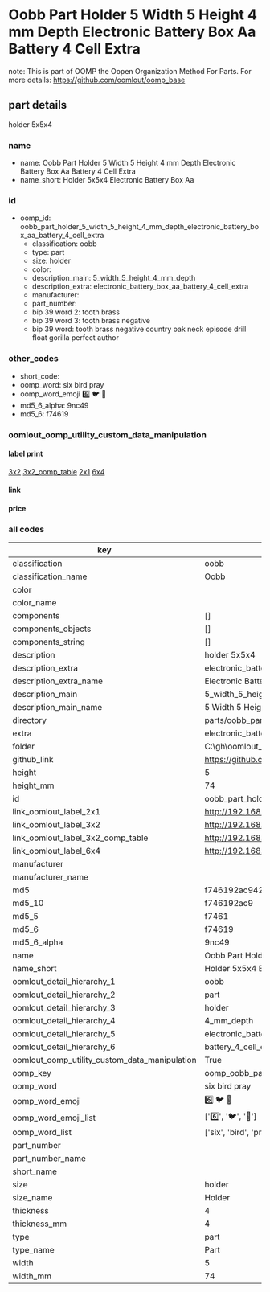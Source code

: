 # Oobb Part Holder 5 Width 5 Height 4 mm Depth Electronic Battery Box Aa Battery 4 Cell Extra  

note: This is part of OOMP the Oopen Organization Method For Parts. For more details: https://github.com/oomlout/oomp_base

##  part details
  



holder 5x5x4



### name
* name: Oobb Part Holder 5 Width 5 Height 4 mm Depth Electronic Battery Box Aa Battery 4 Cell Extra
* name_short: Holder 5x5x4 Electronic Battery Box Aa
### id
* oomp_id: oobb_part_holder_5_width_5_height_4_mm_depth_electronic_battery_box_aa_battery_4_cell_extra
  * classification: oobb
  * type: part
  * size: holder
  * color: 
  * description_main: 5_width_5_height_4_mm_depth
  * description_extra: electronic_battery_box_aa_battery_4_cell_extra
  * manufacturer: 
  * part_number: 
  * bip 39 word 2: tooth brass
  * bip 39 word 3: tooth brass negative
  * bip 39 word: tooth brass negative country oak neck episode drill float gorilla perfect author

### other_codes
* short_code: 
* oomp_word: six bird pray
* oomp_word_emoji :six: :bird: :pray:
* md5_6_alpha: 9nc49
* md5_6: f74619






### oomlout_oomp_utility_custom_data_manipulation
#### label print
[3x2](http://192.168.1.245:1112/?label=oomp%209nc49)
[3x2_oomp_table](http://192.168.1.108:1112/?label=oomp%209nc49)
[2x1](http://192.168.1.242:1112/?label=oomp%209nc49)
[6x4](http://192.168.1.55:1112/?label=oomp%209nc49)    

#### link

                              

#### price







### all codes 
| key | value |  
| --- | --- |  
| classification | oobb |  
| classification_name | Oobb |  
| color |  |  
| color_name |  |  
| components | [] |  
| components_objects | [] |  
| components_string | [] |  
| description | holder 5x5x4 |  
| description_extra | electronic_battery_box_aa_battery_4_cell_extra |  
| description_extra_name | Electronic Battery Box Aa Battery 4 Cell Extra |  
| description_main | 5_width_5_height_4_mm_depth |  
| description_main_name | 5 Width 5 Height 4 mm Depth |  
| directory | parts/oobb_part_holder_5_width_5_height_4_mm_depth_electronic_battery_box_aa_battery_4_cell_extra |  
| extra | electronic_battery_box_aa_battery_4_cell |  
| folder | C:\gh\oomlout_oobb_version_4_generated_parts\things\oobb_part_holder_5_width_5_height_4_mm_depth_electronic_battery_box_aa_battery_4_cell_extra |  
| github_link | https://github.com/oomlout/oomlout_oomp_part_src/tree/main/parts/oobb_part_holder_5_width_5_height_4_mm_depth_electronic_battery_box_aa_battery_4_cell_extra |  
| height | 5 |  
| height_mm | 74 |  
| id | oobb_part_holder_5_width_5_height_4_mm_depth_electronic_battery_box_aa_battery_4_cell_extra |  
| link_oomlout_label_2x1 | http://192.168.1.242:1112/?label=oomp%209nc49 |  
| link_oomlout_label_3x2 | http://192.168.1.245:1112/?label=oomp%209nc49 |  
| link_oomlout_label_3x2_oomp_table | http://192.168.1.108:1112/?label=oomp%209nc49 |  
| link_oomlout_label_6x4 | http://192.168.1.55:1112/?label=oomp%209nc49 |  
| manufacturer |  |  
| manufacturer_name |  |  
| md5 | f746192ac942e97e4ecbe31127c6cf26 |  
| md5_10 | f746192ac9 |  
| md5_5 | f7461 |  
| md5_6 | f74619 |  
| md5_6_alpha | 9nc49 |  
| name | Oobb Part Holder 5 Width 5 Height 4 mm Depth Electronic Battery Box Aa Battery 4 Cell Extra |  
| name_short | Holder 5x5x4 Electronic Battery Box Aa |  
| oomlout_detail_hierarchy_1 | oobb |  
| oomlout_detail_hierarchy_2 | part |  
| oomlout_detail_hierarchy_3 | holder |  
| oomlout_detail_hierarchy_4 | 4_mm_depth |  
| oomlout_detail_hierarchy_5 | electronic_battery_box_aa |  
| oomlout_detail_hierarchy_6 | battery_4_cell_extra |  
| oomlout_oomp_utility_custom_data_manipulation | True |  
| oomp_key | oomp_oobb_part_holder_5_width_5_height_4_mm_depth_electronic_battery_box_aa_battery_4_cell_extra |  
| oomp_word | six bird pray |  
| oomp_word_emoji | :six: :bird: :pray: |  
| oomp_word_emoji_list | [':six:', ':bird:', ':pray:'] |  
| oomp_word_list | ['six', 'bird', 'pray'] |  
| part_number |  |  
| part_number_name |  |  
| short_name |  |  
| size | holder |  
| size_name | Holder |  
| thickness | 4 |  
| thickness_mm | 4 |  
| type | part |  
| type_name | Part |  
| width | 5 |  
| width_mm | 74 |  
